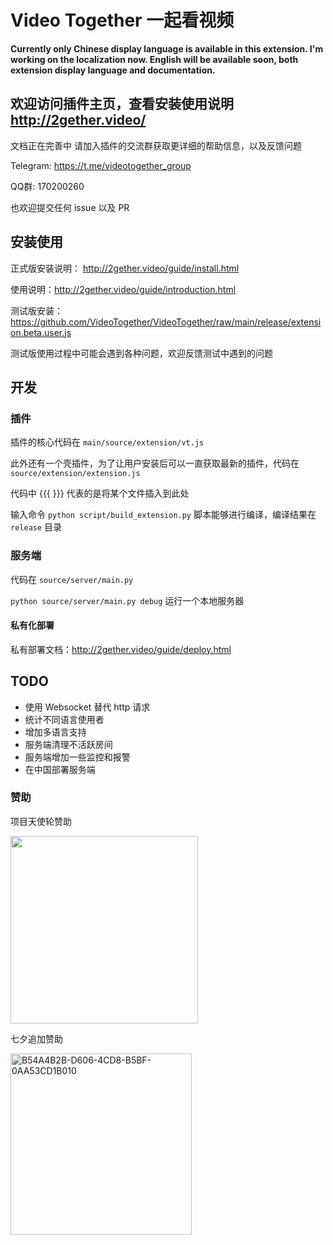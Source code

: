 # <a name="0">Video Together 一起看视频</a>

**Currently only Chinese display language is available in this extension. I'm working on the localization now. English will be available soon, both extension display language and documentation.**

## 欢迎访问插件主页，查看安装使用说明 http://2gether.video/

文档正在完善中
请加入插件的交流群获取更详细的帮助信息，以及反馈问题

Telegram: https://t.me/videotogether_group

QQ群: 170200260

也欢迎提交任何 issue 以及 PR

## 安装使用

正式版安装说明： http://2gether.video/guide/install.html

使用说明：http://2gether.video/guide/introduction.html


测试版安装：https://github.com/VideoTogether/VideoTogether/raw/main/release/extension.beta.user.js

测试版使用过程中可能会遇到各种问题，欢迎反馈测试中遇到的问题

## 开发

### 插件

插件的核心代码在 `main/source/extension/vt.js`

此外还有一个壳插件，为了让用户安装后可以一直获取最新的插件，代码在 `source/extension/extension.js`

代码中 {{{ }}} 代表的是将某个文件插入到此处

输入命令 `python script/build_extension.py` 脚本能够进行编译，编译结果在 `release` 目录

### 服务端

代码在 `source/server/main.py` 

`python source/server/main.py debug` 运行一个本地服务器

#### 私有化部署

私有部署文档：http://2gether.video/guide/deploy.html

## TODO

- 使用 Websocket 替代 http 请求
- 统计不同语言使用者
- 增加多语言支持
- 服务端清理不活跃房间
- 服务端增加一些监控和报警
- 在中国部署服务端


### 赞助

项目天使轮赞助

<img src="https://user-images.githubusercontent.com/23057110/175770059-c8faad24-dc79-42da-9359-bf462eb7e884.png" width="300">

七夕追加赞助

<img width="290" alt="B54A4B2B-D606-4CD8-B5BF-0AA53CD1B010" src="https://user-images.githubusercontent.com/23057110/182861201-022c9460-9174-47ce-b8d8-3ab3ff737e25.png">

